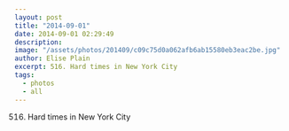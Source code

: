 ```yaml
---
layout: post
title: "2014-09-01"
date: 2014-09-01 02:29:49
description: 
image: "/assets/photos/201409/c09c75d0a062afb6ab15580eb3eac2be.jpg"
author: Elise Plain
excerpt: 516. Hard times in New York City
tags: 
  - photos
  - all
---
```


516. Hard times in New York City
<p></p>
